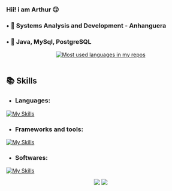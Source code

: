 ### Hii! i am Arthur 🙃
 <h3>• 🏫 Systems Analysis and Development - Anhanguera</h3>
 <h3>• 🌱 Java, MySql, PostgreSQL</h3>

<div align="center">
  <a href="#">
    <img
      src="https://github-readme-stats.vercel.app/api/top-langs/?username=ArthurGomesp&layout=compact&langs_count=10&text_color=ffffff&theme=react&hide=jupyter%20notebook&hide_border=true&show_icons"
      alt="Most used languages in my repos"/>
  </a>
  <br>
</div>
<br>
  

## 📚 Skills
 

  
  + ### Languages: 
  [![My Skills](https://skillicons.dev/icons?i=java,html,css,js)](https://skillicons.dev)

  + ### Frameworks and tools:   
  [![My Skills](https://skillicons.dev/icons?i=spring,git,maven,mysql,postgres,linux)](https://skillicons.dev)

   + ### Softwares:   
   [![My Skills](https://skillicons.dev/icons?i=idea,vscode)](https://skillicons.dev)


  
  <div align="center">
  <a href="https://www.linkedin.com/in/arthur-gomes-84b982246/" target="_blank"><img src="https://img.shields.io/badge/-LinkedIn-%230077B5?style=for-the-badge&logo=linkedin&logoColor=white" target="_blank"></a> 
  <a href="mailto:arthurgomesp95@gmail.com"><img src="https://img.shields.io/badge/-Gmail-%23333?style=for-the-badge&logo=gmail&logoColor=white" target="_blank"></a>
</div>
